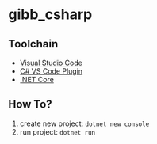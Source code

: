 # gibb_csharp

## Toolchain
* [Visual Studio Code](https://code.visualstudio.com/)
* [C# VS Code Plugin](https://marketplace.visualstudio.com/items?itemName=ms-dotnettools.csharp)
* [.NET Core](https://dotnet.microsoft.com/download)

## How To?
1. create new project: `dotnet new console`
2. run project: `dotnet run`
